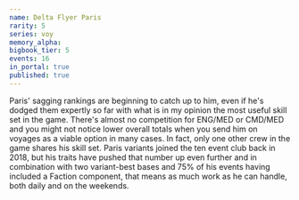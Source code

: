 ```yaml
---
name: Delta Flyer Paris
rarity: 5
series: voy
memory_alpha:
bigbook_tier: 5
events: 16
in_portal: true
published: true
---
```


Paris' sagging rankings are beginning to catch up to him, even if he's dodged them expertly so far with what is in my opinion the most useful skill set in the game. There's almost no competition for ENG/MED or CMD/MED and you might not notice lower overall totals when you send him on voyages as a viable option in many cases. In fact, only one other crew in the game shares his skill set. Paris variants joined the ten event club back in 2018, but his traits have pushed that number up even further and in combination with two variant-best bases and 75% of his events having included a Faction component, that means as much work as he can handle, both daily and on the weekends.
